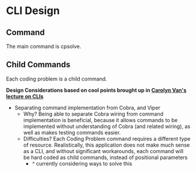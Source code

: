 # CLI Design
## Command
The main command is cpsolve.

## Child Commands
Each coding problem is a child command.

**Design Considerations based on cool points brought up in [Carolyn Van's lecture on CLIs](https://www.youtube.com/watch?v=eMz0vni6PAw)**
- Separating command implementation from Cobra, and Viper
    - Why? Being able to separate Cobra wiring from command implementation is beneficial, because it allows commands to be implemented without understanding of Cobra (and related wiring), as well as makes testing commands easier.
    - Difficulties? Each Coding Problem command requires a different type of resource. Realistically, this application does not make much sense as a CLI, and without significant workarounds, each command will be hard coded as child commands, instead of positional parameters
      - ^ currently considering ways to solve this